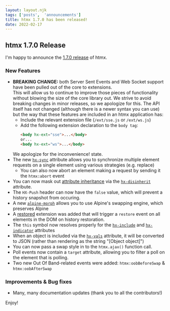 ```yaml
---
layout: layout.njk
tags: ['posts',  'announcements']
title: htmx 1.7.0 has been released!
date: 2022-02-17
---
```


## htmx 1.7.0 Release

I'm happy to announce the [1.7.0 release](https://unpkg.com/browse/htmx.org@1.7.0/) of htmx.

### New Features

* **BREAKING CHANGE:** both Server Sent Events and Web Socket support have been pulled out of the core to extensions.  
  This will allow us to continue to improve those pieces of functionality without blowing the size of the core library
  out.  We strive to avoid breaking changes in minor releases, so we apologize for this.  The API itself has not changed
  (although there is a newer syntax you can use) but the way that these features are included in an htmx application has:
    * Include the relevant extension file (`/ext/sse.js` or `/ext/ws.js`)
    * Add the following extension declaration to the `body tag`:
      ```html
      <body hx-ext="sse">...</body>
      or...
      <body hx-ext="ws">...</body>
      ```
   We apologize for the inconvenience!
  state.
* The new [`hx-sync`](/attributes/hx-sync) attribute allows you to synchronize multiple element requests on a single
  element using various strategies (e.g. replace)
  * You can also now abort an element making a request by sending it the `htmx:abort` event
* You can now mask out [attribute inheritance](/docs#inheritance) via the [`hx-disinherit`](/attributes/hx-disinherit) attribute.
* The `HX-Push` header can now have the `false` value, which will prevent a history snapshot from occuring.
* A new [`alpine-morph`](/extensions/alpine-morph) allows you to use Alpine's swapping engine, which preserves Alpine
* A [restored](/extensions/restored) extension was added that will trigger a `restore` event on all elements in the DOM
  on history restoration.
* The `this` symbol now resolves properly for the [`hx-include`](/attributes/hx-include) and [`hx-indicator`](/attributes/hx-indicator)
  attributes
* When an object is included via the [`hx-vals`](/attributes/hx-vals) attribute, it will be converted to JSON (rather 
  than rendering as the string "\[Object object]")
* You can now pass a swap style in to the `htmx.ajax()` function call.
* Poll events now contain a `target` attribute, allowing you to filter a poll on the element that is polling.
* Two new Out Of Band-related events were added: `htmx:oobBeforeSwap` & `htmx:oobAfterSwap`
  
### Improvements & Bug fixes

* Many, many documentation updates (thank you to all the contributors!)

Enjoy!

